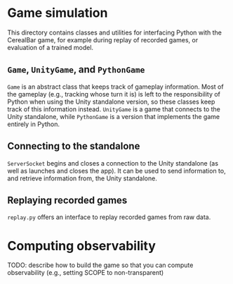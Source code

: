 # Game simulation

This directory contains classes and utilities for interfacing Python with the CerealBar game, for example during 
replay of recorded games, or evaluation of a trained model. 

## `Game`, `UnityGame`, and `PythonGame`

`Game` is an abstract class that keeps track of gameplay information.
Most of the gameplay (e.g., tracking whose turn it is) is
 left to the responsibility of Python when using the Unity standalone version, so these classes keep track of this 
 information instead. `UnityGame` is a game that connects to the Unity standalone, while `PythonGame` is a version 
 that implements the game entirely in Python. 
 
## Connecting to the standalone

`ServerSocket` begins and closes a connection to the Unity standalone (as well as launches and closes the app). It 
can be used to send information to, and retrieve information from, the Unity standalone.

## Replaying recorded games

`replay.py` offers an interface to replay recorded games from raw data.

# Computing observability

TODO: describe how to build the game so that you can compute observability (e.g., setting SCOPE to non-transparent)